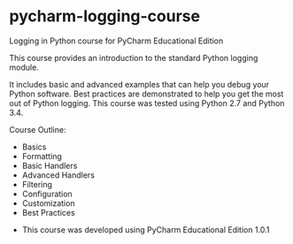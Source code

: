 # pycharm-logging-course
Logging in Python course for PyCharm Educational Edition

This course provides an introduction to the standard Python logging module.

It includes basic and advanced examples that can help you debug your Python software. Best practices are demonstrated to help you get the most out of Python logging.
This course was tested using Python 2.7 and Python 3.4.

Course Outline:
- Basics
- Formatting
- Basic Handlers
- Advanced Handlers
- Filtering
- Configuration
- Customization
- Best Practices


* This course was developed using PyCharm Educational Edition 1.0.1
